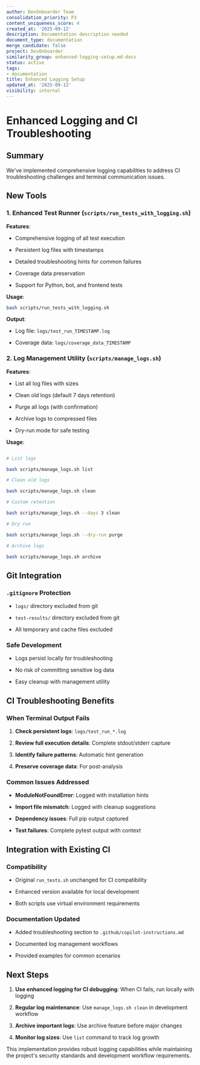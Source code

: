 ```yaml
---
author: DevOnboarder Team
consolidation_priority: P3
content_uniqueness_score: 4
created_at: '2025-09-12'
description: Documentation description needed
document_type: documentation
merge_candidate: false
project: DevOnboarder
similarity_group: enhanced-logging-setup.md-docs
status: active
tags:
- documentation
title: Enhanced Logging Setup
updated_at: '2025-09-12'
visibility: internal
---
```


# Enhanced Logging and CI Troubleshooting

## Summary

We've implemented comprehensive logging capabilities to address CI troubleshooting challenges and terminal communication issues.

## New Tools

### 1. Enhanced Test Runner (`scripts/run_tests_with_logging.sh`)

**Features**:

- Comprehensive logging of all test execution

- Persistent log files with timestamps

- Detailed troubleshooting hints for common failures

- Coverage data preservation

- Support for Python, bot, and frontend tests

**Usage**:

```bash
bash scripts/run_tests_with_logging.sh

```

**Output**:

- Log file: `logs/test_run_TIMESTAMP.log`

- Coverage data: `logs/coverage_data_TIMESTAMP`

### 2. Log Management Utility (`scripts/manage_logs.sh`)

**Features**:

- List all log files with sizes

- Clean old logs (default 7 days retention)

- Purge all logs (with confirmation)

- Archive logs to compressed files

- Dry-run mode for safe testing

**Usage**:

```bash

# List logs

bash scripts/manage_logs.sh list

# Clean old logs

bash scripts/manage_logs.sh clean

# Custom retention

bash scripts/manage_logs.sh --days 3 clean

# Dry run

bash scripts/manage_logs.sh --dry-run purge

# Archive logs

bash scripts/manage_logs.sh archive

```

## Git Integration

### `.gitignore` Protection

- `logs/` directory excluded from git

- `test-results/` directory excluded from git

- All temporary and cache files excluded

### Safe Development

- Logs persist locally for troubleshooting

- No risk of committing sensitive log data

- Easy cleanup with management utility

## CI Troubleshooting Benefits

### When Terminal Output Fails

1. **Check persistent logs**: `logs/test_run_*.log`

2. **Review full execution details**: Complete stdout/stderr capture

3. **Identify failure patterns**: Automatic hint generation

4. **Preserve coverage data**: For post-analysis

### Common Issues Addressed

- **ModuleNotFoundError**: Logged with installation hints

- **Import file mismatch**: Logged with cleanup suggestions

- **Dependency issues**: Full pip output captured

- **Test failures**: Complete pytest output with context

## Integration with Existing CI

### Compatibility

- Original `run_tests.sh` unchanged for CI compatibility

- Enhanced version available for local development

- Both scripts use virtual environment requirements

### Documentation Updated

- Added troubleshooting section to `.github/copilot-instructions.md`

- Documented log management workflows

- Provided examples for common scenarios

## Next Steps

1. **Use enhanced logging for CI debugging**: When CI fails, run locally with logging

2. **Regular log maintenance**: Use `manage_logs.sh clean` in development workflow

3. **Archive important logs**: Use archive feature before major changes

4. **Monitor log sizes**: Use `list` command to track log growth

This implementation provides robust logging capabilities while maintaining the project's security standards and development workflow requirements.
